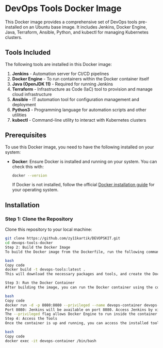 # DevOps Tools Docker Image

This Docker image provides a comprehensive set of DevOps tools pre-installed on an Ubuntu base image. It includes Jenkins, Docker Engine, Java, Terraform, Ansible, Python, and kubectl for managing Kubernetes clusters.

## Tools Included

The following tools are installed in this Docker image:

1. **Jenkins** - Automation server for CI/CD pipelines
2. **Docker Engine** - To run containers within the Docker container itself
3. **Java (OpenJDK 11)** - Required for running Jenkins
4. **Terraform** - Infrastructure as Code (IaC) tool to provision and manage cloud infrastructure
5. **Ansible** - IT automation tool for configuration management and deployment
6. **Python3** - Programming language for automation scripts and other utilities
7. **kubectl** - Command-line utility to interact with Kubernetes clusters

## Prerequisites

To use this Docker image, you need to have the following installed on your system:

- **Docker**: Ensure Docker is installed and running on your system. You can check this with:

    ```bash
    docker --version
    ```

    If Docker is not installed, follow the official [Docker installation guide](https://docs.docker.com/get-docker/) for your operating system.

## Installation

### Step 1: Clone the Repository

Clone this repository to your local machine:

```bash
git clone https://github.com/zy11kartik/DEVOPSKIT.git
cd devops-tools-docker
Step 2: Build the Docker Image
To build the Docker image from the Dockerfile, run the following command:

bash
Copy code
docker build -t devops-tools:latest .
This will download the necessary packages and tools, and create the Docker image.

Step 3: Run the Docker Container
After building the image, you can run the Docker container using the command below:

bash
Copy code
docker run -d -p 8080:8080 --privileged --name devops-container devops-tools:latest
Port 8080: Jenkins will be available on port 8080. Access Jenkins by visiting http://localhost:8080 in your web browser.
The --privileged flag allows Docker Engine to run inside the container.
Step 4: Access the Tools
Once the container is up and running, you can access the installed tools by opening a bash shell into the container:

bash
Copy code
docker exec -it devops-container /bin/bash

